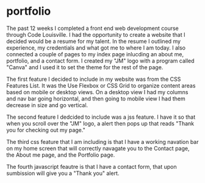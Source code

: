 # portfolio

  The past 12 weeks I completed a front end web development course through Code Louisville. I had the opportunity to create a website that I decided would be a resume for my talent. In the resume I outlined my experience, my credentials and what got me to where I am today. I also connected a couple of pages to my index page inlucding an about me, portfolio, and a contact form. I created my "JM" logo with a program called "Canva" and I used it to set the theme for the rest of the page.
  
  
  The first feature I decided to include in my website was from the CSS Features List. It was the Use Flexbox or CSS Grid to organize content areas based on mobile or desktop views. On a desktop view I had my columns and nav bar going horizontal, and then going to mobile view I had them decrease in size and go vertical.


The second feature I dedcided to include was a jss feature. I have it so that when you scroll over the "JM" logo, a alert then pops up that reads "Thank you for checking out my page."
 
 
  The third css feature that I am including is that I have a working navation bar on my home screen that will correctly navagate you to the Contact page, the About me page, and the Portfolio page. 
  
  
  The fourth javascript feautre is that I have a contact form, that upon sumbission will give you a "Thank you" alert. 
